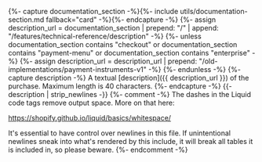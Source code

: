 {%- capture documentation_section -%}{%- include utils/documentation-section.md fallback="card" -%}{%- endcapture -%}
{%- assign description_url = documentation_section | prepend: "/" | append: "/features/technical-reference/description" -%}
{%- unless documentation_section contains "checkout" or documentation_section contains "payment-menu" or documentation_section contains "enterprise" -%}
    {%- assign description_url = description_url | prepend: "/old-implementations/payment-instruments-v1" -%}
{%- endunless -%}
{%- capture description -%}
    A textual [description]({{ description_url }}) of the purchase. Maximum length is 40 characters.
{%- endcapture -%}
{{- description | strip_newlines -}}
{%- comment -%}
The dashes in the Liquid code tags remove output space. More on that here:

<https://shopify.github.io/liquid/basics/whitespace/>

It's essential to have control over newlines in this file. If unintentional
newlines sneak into what's rendered by this include, it will break all tables
it is included in, so please beware.
{%- endcomment -%}
